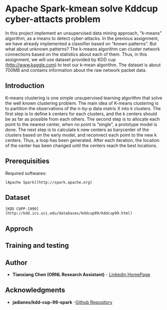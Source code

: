 # Apache Spark-kmean solve Kddcup cyber-attacts problem

In this project implement an unsupervised data mining approach, “k-means” algorithm, as a means to detect cyber-attacks. In the previous assignment, we have already implemented a classifier based on “known patterns”. But what about unknown patterns? The k-means algorithm can cluster network connections based on the statistics about each of them. Thus, in this assignment, we will use dataset provided by KDD cup (http://www.kaggle.com) to test our k-mean algorithm. The dataset is about 700MB and contains information about the raw network packet data. 

## Introduction

K-means clustering is one simple unsupervised learning algorithm that solve the well known clustering problem. The main idea of K-means clustering is to partition the observations of the n-by-p data matrix X into k clusters. The first step is to define k centers for each clusters, and the k centers should be as far as possible from each others. The second step is to allocate each point to the nearest center, when no point is “single”, a prototype model is done. The next step is to calculate k new centers as barycenter of the clusters based on the early model, and reconnect each point to the new k centers. Thus, a loop has been generated. After each iteration, the location of the center has been changed until the centers reach the best locations. 


## Prerequisities

Required softwares:
```
[Apache Spark](http://spark.apache.org)
```

## Dataset
```
[KDD CUPP-1999](http://kdd.ics.uci.edu/databases/kddcup99/kddcup99.html)
```
## Approch



## Training and testing



## Author

* **Tianxiang Chen (ORNL Research Assistant)** - [Linkedin HomePage](https://www.linkedin.com/in/tianxiang-chen-946543114?trk=nav_responsive_tab_profile)


## Acknowledgments

* **jadianes/kdd-cup-99-spark** -[Github Repository](https://github.com/jadianes/kdd-cup-99-spark)
    
